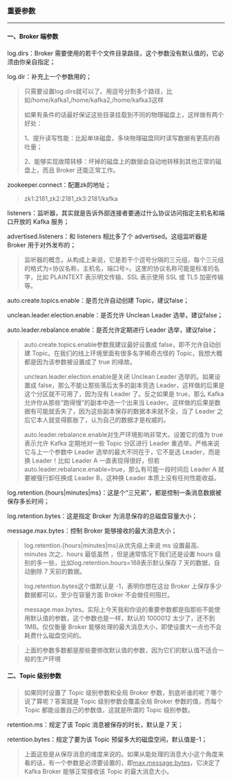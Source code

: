 ### 重要参数

------

#### 一、Broker 端参数

log.dirs：Broker 需要使用的若干个文件目录路径，这个参数没有默认值的，它必须由你亲自指定；

log.dir：补充上一个参数用的；

> 只需要设置log.dirs就可以了。用逗号分割多个路径，比如/home/kafka1,/home/kafka2,/home/kafka3这样
>
> 如果有条件的话最好保证这些目录挂载到不同的物理磁盘上，这样做有两个好处：
>
> 1、提升读写性能：比起单块磁盘，多块物理磁盘同时读写数据有更高的吞吐量；
>
> 2、能够实现故障转移：坏掉的磁盘上的数据会自动地转移到其他正常的磁盘上，而且 Broker 还能正常工作。

zookeeper.connect：配置zk的地址；

> zk1:2181,zk2:2181,zk3:2181/kafka

listeners：监听器，其实就是告诉外部连接者要通过什么协议访问指定主机名和端口开放的 Kafka 服务；

advertised.listeners：和 listeners 相比多了个 advertised。这组监听器是 Broker 用于对外发布的；

> 监听器的概念，从构成上来说，它是若干个逗号分隔的三元组，每个三元组的格式为<协议名称，主机名，端口号>。这里的协议名称可能是标准的名字，比如 PLAINTEXT 表示明文传输、SSL 表示使用 SSL 或 TLS 加密传输等。

auto.create.topics.enable：是否允许自动创建 Topic，建议false；

unclean.leader.election.enable：是否允许 Unclean Leader 选举，建议false；

auto.leader.rebalance.enable：是否允许定期进行 Leader 选举，建议false；

> auto.create.topics.enable参数我建议最好设置成 false，即不允许自动创建 Topic。在我们的线上环境里面有很多名字稀奇古怪的 Topic，我想大概都是因为该参数被设置成了 true 的缘故。
>
> unclean.leader.election.enable是关闭 Unclean Leader 选举的。如果设置成 false，那么不能让那些落后太多的副本竞选 Leader，这样做的后果是这个分区就不可用了，因为没有 Leader 了。反之如果是 true，那么 Kafka 允许你从那些“跑得慢”的副本中选一个出来当 Leader。这样做的后果是数据有可能就丢失了，因为这些副本保存的数据本来就不全，当了 Leader 之后它本人就变得膨胀了，认为自己的数据才是权威的。
>
> auto.leader.rebalance.enable对生产环境影响非常大。设置它的值为 true 表示允许 Kafka 定期地对一些 Topic 分区进行 Leader 重选举。严格来说它与上一个参数中 Leader 选举的最大不同在于，它不是选 Leader，而是换 Leader！比如 Leader A 一直表现得很好，但若auto.leader.rebalance.enable=true，那么有可能一段时间后 Leader A 就要被强行卸任换成 Leader B，这种换 Leader 本质上没有任何性能收益。

log.retention.{hours|minutes|ms}：这是个“三兄弟”，都是控制一条消息数据被保存多长时间；

log.retention.bytes：这是指定 Broker 为消息保存的总磁盘容量大小；

message.max.bytes：控制 Broker 能够接收的最大消息大小；

> log.retention.{hours|minutes|ms}从优先级上来说 ms 设置最高、minutes 次之、hours 最低虽然 ，但是通常情况下我们还是设置 hours 级别的多一些，比如log.retention.hours=168表示默认保存 7 天的数据，自动删除 7 天前的数据。
>
> log.retention.bytes这个值默认是 -1，表明你想在这台 Broker 上保存多少数据都可以，至少在容量方面 Broker 不会做任何阻拦。
>
> message.max.bytes。实际上今天我和你说的重要参数都是指那些不能使用默认值的参数，这个参数也是一样，默认的 1000012 太少了，还不到 1MB。仅仅衡量 Broker 能够处理的最大消息大小，即使设置大一点也不会耗费什么磁盘空间的。

> 上面的参数多数都是那些要修改默认值的参数，因为它们的默认值不适合一般的生产环境

#### 二、Topic 级别参数

> 如果同时设置了 Topic 级别参数和全局 Broker 参数，到底听谁的呢？哪个说了算呢？答案就是 Topic 级别参数会覆盖全局 Broker 参数的值，而每个 Topic 都能设置自己的参数值，这就是所谓的 Topic 级别参数。

retention.ms：规定了该 Topic 消息被保存的时长，默认是 7 天；

retention.bytes：规定了要为该 Topic 预留多大的磁盘空间，默认值是-1；

> 上面这些是从保存消息的维度来说的。如果从能处理的消息大小这个角度来看的话，有一个参数是必须要设置的，即<u>max.message.bytes</u>，它决定了 Kafka Broker 能够正常接收该 Topic 的最大消息大小。



